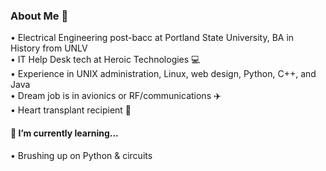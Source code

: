 ### About Me 👋
•	Electrical Engineering post-bacc at Portland State University, BA in History from UNLV <br />
•	IT Help Desk tech at Heroic Technologies 💻 <br />
•	Experience in UNIX administration, Linux, web design, Python, C++, and Java <br />
•	Dream job is in avionics or RF/communications ✈️ <br />
•	Heart transplant recipient 💞 <br />

#### 🌱 I’m currently learning... <br />
•	Brushing up on Python & circuits <br />

<!--
**erinvruss/erinvruss** is a ✨ _special_ ✨ repository because its `README.md` (this file) appears on your GitHub profile.

Here are some ideas to get you started:

- 🔭 I’m currently working on ...
- 🌱 I’m currently learning ...
- 👯 I’m looking to collaborate on ...
- 🤔 I’m looking for help with ...
- 💬 Ask me about ...
- 📫 How to reach me: ...
- 😄 Pronouns: ...
- ⚡ Fun fact: ...
-->

